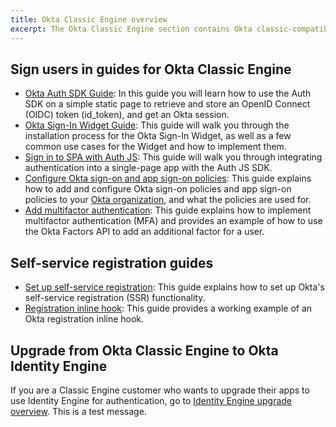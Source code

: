 ```yaml
---
title: Okta Classic Engine overview
excerpt: The Okta Classic Engine section contains Okta classic-compatible versions of documents that have been updated to support Okta Identity Engine.
---
```


## Sign users in guides for Okta Classic Engine

* [Okta Auth SDK Guide](/docs/guides/archive-auth-js/main/): In this guide you will learn how to use the Auth SDK on a simple static page to retrieve and store an OpenID Connect (OIDC) token (id_token), and get an Okta session.
* [Okta Sign-In Widget Guide](/docs/guides/archive-embedded-siw/main/): This guide will walk you through the installation process for the Okta Sign-In Widget, as well as a few common use cases for the Widget and how to implement them.
* [Sign in to SPA with Auth JS](/docs/guides/archive-sign-in-to-spa-authjs/angular/main/): This guide will walk you through integrating authentication into a single-page app with the Auth JS SDK.
* [Configure Okta sign-on and app sign-on policies](/docs/guides/archive-configure-signon-policy/): This guide explains how to add and configure Okta sign-on policies and app sign-on policies to your [Okta organization](/docs/concepts/okta-organizations/), and what the policies are used for.
* [Add multifactor authentication](/docs/guides/mfa/ga/main/): This guide explains how to implement multifactor authentication (MFA) and provides an example of how to use the Okta Factors API to add an additional factor for a user.

## Self-service registration guides

* [Set up self-service registration](/docs/guides/archive-set-up-self-service-registration/): This guide explains how to set up Okta's self-service registration (SSR) functionality.
* [Registration inline hook](/docs/guides/archive-registration-inline-hook/): This guide provides a working example of an Okta registration inline hook.

## Upgrade from Okta Classic Engine to Okta Identity Engine

If you are a Classic Engine customer who wants to upgrade their apps to use Identity Engine for authentication, go to [Identity Engine upgrade overview](/docs/guides/oie-upgrade-overview/). This is a test message.
